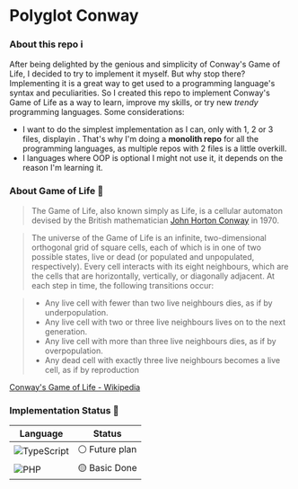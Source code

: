 # Polyglot Conway

### About this repo ℹ️

After being delighted by the genious and simplicity of Conway's Game of Life, I decided to try to implement it myself. But why stop there? Implementing it is a great way to get used to a programming language's syntax and peculiarities.
So I created this repo to implement Conway's Game of Life as a way to learn, improve my skills, or try new _trendy_ programming languages. Some considerations:

- I want to do the simplest implementation as I can, only with 1, 2 or 3 files, displayin . That's why I'm doing a **monolith repo** for all the programming languages, as multiple repos with 2 files is a little overkill.
- I languages where OOP is optional I might not use it, it depends on the reason I'm learning it.

### About Game of Life 🦠

> The Game of Life, also known simply as Life, is a cellular automaton devised by the British mathematician [John Horton Conway](https://en.wikipedia.org/wiki/John_Horton_Conway) in 1970.

> The universe of the Game of Life is an infinite, two-dimensional orthogonal grid of square cells, each of which is in one of two possible states, live or dead (or populated and unpopulated, respectively). Every cell interacts with its eight neighbours, which are the cells that are horizontally, vertically, or diagonally adjacent. At each step in time, the following transitions occur:

> - Any live cell with fewer than two live neighbours dies, as if by underpopulation.
> - Any live cell with two or three live neighbours lives on to the next generation.
> - Any live cell with more than three live neighbours dies, as if by overpopulation.
> - Any dead cell with exactly three live neighbours becomes a live cell, as if by reproduction

[Conway's Game of Life - Wikipedia](https://en.wikipedia.org/wiki/Conway%27s_Game_of_Life)

### Implementation Status 🚦

| Language                                                                                                                            | Status          |
| ----------------------------------------------------------------------------------------------------------------------------------- | --------------- |
| <img src="https://img.shields.io/badge/TypeScript-007ACC.svg?logo=typescript&logoColor=white&style=for-the-badge" alt="TypeScript"> | ⚪️ Future plan |
| <img src="https://img.shields.io/badge/PHP-777BB4.svg?logo=php&logoColor=white&style=for-the-badge" alt="PHP">                      | 🟡 Basic Done   |
